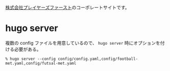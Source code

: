[株式会社プレイヤーズファースト](https://company.p1st.app)のコーポレートサイトです。

# hugo server

複数の config ファイルを用意しているので、 `hugo server` 時にオプションを付ける必要がある。

`% hugo server --config config/config.yaml,config/football-met.yaml,config/futsal-met.yaml`
